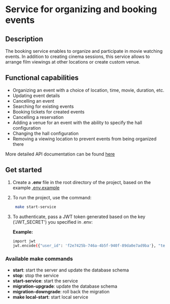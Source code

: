 # Service for organizing and booking events

## Description

The booking service enables to organize and participate in movie watching events. 
In addition to creating cinema sessions, this service allows to arrange film viewings 
at other locations or create custom venue.

## Functional capabilities
 - Organizing an event with a choice of location, time, movie, duration, etc.
 - Updating event details
 - Cancelling an event 
 - Searching for existing events
 - Booking tickets for created events
 - Cancelling a reservation
 - Adding a venue for an event with the ability to specify the hall configuration
 - Changing the hall configuration
 - Removing a viewing location to prevent events from being organized there

More detailed API documentation can be found [here](0.0.0.0:80/api/openapi)

## Get started
1. Create a **.env** file in the root directory of the project, based on the example [.env.example](.env.example)

2. To run the project, use the command:
   ```bash
    make start-service
    ```
3. To authenticate, pass a JWT token generated based on the key ('JWT_SECRET') you specified in .env:
    
    **Example:**
    ```bash
    import jwt
    jwt.encode({"user_id": 'f2e7425b-746a-4b5f-940f-89da0e7ad9ba'}, "test_Pups_secret", algorithm="HS256")
    ```
### Available make commands
 - **start**: start the server and update the database schema
 - **stop**: stop the service
 - **start-service**: start the service
 - **migration-upgrade**: update the database schema
 - **migration-downgrade**: roll back the migration
 - **make local-start**: start local service
